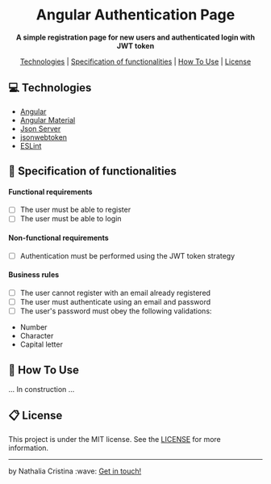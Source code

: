 
<h1 align="center">
  Angular Authentication Page
</h1>

<p align="center">
  <strong>A simple registration page for new users and authenticated login with JWT token</strong>
</p>

<p align="center">
  <a href="#computer-technologies">Technologies</a> | <a href="#dart-specification-of-functionalities">Specification of functionalities</a> | <a href="#pencil-how-to-use">How To Use</a> | <a href="#clipboard-license">License</a>
</p>

## :computer: Technologies

- <a href="https://angular.io/">Angular</a>
- <a href="https://material.angular.io/">Angular Material</a>
- <a href="https://github.com/typicode/json-server">Json Server</a>
- <a href="https://www.npmjs.com/package/jsonwebtoken">jsonwebtoken</a>
- <a href="https://github.com/typicode/json-server">ESLint</a>

## :dart: Specification of functionalities

#### Functional requirements  
- [ ] The user must be able to register
- [ ] The user must be able to login

#### Non-functional requirements
- [ ] Authentication must be performed using the JWT token strategy

#### Business rules
- [ ] The user cannot register with an email already registered
- [ ] The user must authenticate using an email and password
- [ ] The user's password must obey the following validations: 
- Number
- Character
- Capital letter 

## :pencil: How To Use

... In construction ...

## :clipboard: License

This project is under the MIT license. See the <a href="https://github.com/nathaliacristina20/angular-authentication/blob/master/LICENSE">LICENSE</a> for more information.

<hr />
<p>by Nathalia Cristina :wave: <a href="https://linktr.ee/nathaliacristina20">Get in touch!</a></p>
